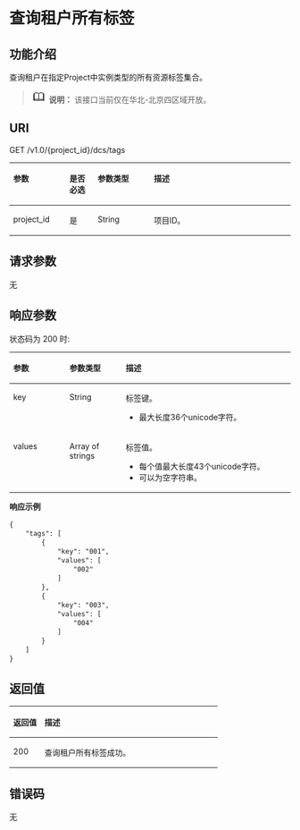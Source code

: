 # 查询租户所有标签<a name="dcs-api-190815004"></a>

## 功能介绍<a name="section756516453261"></a>

查询租户在指定Project中实例类型的所有资源标签集合。

>![](public_sys-resources/icon-note.gif) **说明：** 
>该接口当前仅在华北-北京四区域开放。

## URI<a name="section15566164514261"></a>

GET /v1.0/\{project\_id\}/dcs/tags

<a name="table95664450269"></a>
<table><thead align="left"><tr id="row4665104516267"><th class="cellrowborder" valign="top" width="20%" id="mcps1.1.5.1.1"><p id="p866534518265"><a name="p866534518265"></a><a name="p866534518265"></a>参数</p>
</th>
<th class="cellrowborder" valign="top" width="10%" id="mcps1.1.5.1.2"><p id="p20665245152611"><a name="p20665245152611"></a><a name="p20665245152611"></a>是否必选</p>
</th>
<th class="cellrowborder" valign="top" width="20%" id="mcps1.1.5.1.3"><p id="p2066512452260"><a name="p2066512452260"></a><a name="p2066512452260"></a>参数类型</p>
</th>
<th class="cellrowborder" valign="top" width="50%" id="mcps1.1.5.1.4"><p id="p18665645192611"><a name="p18665645192611"></a><a name="p18665645192611"></a>描述</p>
</th>
</tr>
</thead>
<tbody><tr id="row17666145122619"><td class="cellrowborder" valign="top" width="20%" headers="mcps1.1.5.1.1 "><p id="p15666154552619"><a name="p15666154552619"></a><a name="p15666154552619"></a>project_id</p>
</td>
<td class="cellrowborder" valign="top" width="10%" headers="mcps1.1.5.1.2 "><p id="p5666194515261"><a name="p5666194515261"></a><a name="p5666194515261"></a>是</p>
</td>
<td class="cellrowborder" valign="top" width="20%" headers="mcps1.1.5.1.3 "><p id="p966624514264"><a name="p966624514264"></a><a name="p966624514264"></a>String</p>
</td>
<td class="cellrowborder" valign="top" width="50%" headers="mcps1.1.5.1.4 "><p id="p19666145132611"><a name="p19666145132611"></a><a name="p19666145132611"></a>项目ID。</p>
</td>
</tr>
</tbody>
</table>

## 请求参数<a name="section9573104512266"></a>

无

## 响应参数<a name="section14574845102614"></a>

状态码为 200 时:

<a name="table5575164592612"></a>
<table><thead align="left"><tr id="row15666194512263"><th class="cellrowborder" valign="top" width="20%" id="mcps1.1.4.1.1"><p id="p96662457268"><a name="p96662457268"></a><a name="p96662457268"></a>参数</p>
</th>
<th class="cellrowborder" valign="top" width="20%" id="mcps1.1.4.1.2"><p id="p26667454269"><a name="p26667454269"></a><a name="p26667454269"></a>参数类型</p>
</th>
<th class="cellrowborder" valign="top" width="60%" id="mcps1.1.4.1.3"><p id="p11666154518268"><a name="p11666154518268"></a><a name="p11666154518268"></a>描述</p>
</th>
</tr>
</thead>
<tbody><tr id="row66661845152615"><td class="cellrowborder" valign="top" width="20%" headers="mcps1.1.4.1.1 "><p id="p3666104517262"><a name="p3666104517262"></a><a name="p3666104517262"></a>key</p>
</td>
<td class="cellrowborder" valign="top" width="20%" headers="mcps1.1.4.1.2 "><p id="p1066617457261"><a name="p1066617457261"></a><a name="p1066617457261"></a>String</p>
</td>
<td class="cellrowborder" valign="top" width="60%" headers="mcps1.1.4.1.3 "><p id="p966724511269"><a name="p966724511269"></a><a name="p966724511269"></a>标签键。</p>
<a name="ul1351518819278"></a><a name="ul1351518819278"></a><ul id="ul1351518819278"><li>最大长度36个unicode字符。</li></ul>
</td>
</tr>
<tr id="row466711456269"><td class="cellrowborder" valign="top" width="20%" headers="mcps1.1.4.1.1 "><p id="p16667124519265"><a name="p16667124519265"></a><a name="p16667124519265"></a>values</p>
</td>
<td class="cellrowborder" valign="top" width="20%" headers="mcps1.1.4.1.2 "><p id="p15667645152611"><a name="p15667645152611"></a><a name="p15667645152611"></a>Array of strings</p>
</td>
<td class="cellrowborder" valign="top" width="60%" headers="mcps1.1.4.1.3 "><p id="p10667124519261"><a name="p10667124519261"></a><a name="p10667124519261"></a>标签值。</p>
<a name="ul18273161718279"></a><a name="ul18273161718279"></a><ul id="ul18273161718279"><li>每个值最大长度43个unicode字符。</li><li>可以为空字符串。</li></ul>
</td>
</tr>
</tbody>
</table>

**响应示例**

```
{
    "tags": [
        {
            "key": "001",
            "values": [
                "002"
            ]
        },
        {
            "key": "003",
            "values": [
                "004"
            ]
        }
    ]
}
```

## 返回值<a name="section558944510265"></a>

<a name="table959020450262"></a>
<table><thead align="left"><tr id="row14667184520264"><th class="cellrowborder" valign="top" width="15%" id="mcps1.1.3.1.1"><p id="p366784510261"><a name="p366784510261"></a><a name="p366784510261"></a>返回值</p>
</th>
<th class="cellrowborder" valign="top" width="85%" id="mcps1.1.3.1.2"><p id="p1866784517263"><a name="p1866784517263"></a><a name="p1866784517263"></a>描述</p>
</th>
</tr>
</thead>
<tbody><tr id="row566715451264"><td class="cellrowborder" valign="top" width="15%" headers="mcps1.1.3.1.1 "><p id="p166671745102620"><a name="p166671745102620"></a><a name="p166671745102620"></a>200</p>
</td>
<td class="cellrowborder" valign="top" width="85%" headers="mcps1.1.3.1.2 "><p id="p1566764511267"><a name="p1566764511267"></a><a name="p1566764511267"></a>查询租户所有标签成功。</p>
</td>
</tr>
</tbody>
</table>

## 错误码<a name="section15948457261"></a>

无

